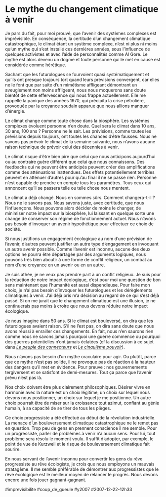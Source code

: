 # Le mythe du changement climatique à venir

Je pars du fait, pour moi prouvé, que l’avenir des systèmes complexes est imprévisible. En conséquence, la certitude d’un changement climatique catastrophique, le climat étant un système complexe, n’est ni plus ni moins qu’un mythe qui s’est installé ces dernières années, sous l’influence de quelques activistes et avec l’aide de personnalités comme Al Gore. Le mythe est alors devenu un dogme et toute personne qui le met en cause est considérée comme hérétique.

Sachant que les futurologues se fourvoient quasi systématiquement et qu’ils ont presque toujours tort quand leurs prévisions convergent, car elles ne le font que par suite d’un mimétisme affligeant démontrant un aveuglement non moins affligeant, nous nous moquerons sans doute bientôt de cette effervescence qui nous frappe actuellement. Elle me rappelle la panique des années 1970, qui précipita la crise pétrolière, provoquée par la croyance soudain apparue que nous allions manquer d’énergie.

Le climat change comme toute chose dans la biosphère. Les systèmes complexes évoluent personne n’en doute. Quel sera le climat dans 10 ans, 30 ans, 100 ans ? Personne ne le sait. Les prévisions, comme toutes les prévisions depuis toujours, ont toutes les chances d’être fausses. Nous ne savons pas prévoir le climat de la semaine suivante, nous n’avons aucune raison technique de prévoir celui des décennies à venir.

Le climat risque d’être bien pire que celui que nous anticipons aujourd’hui ou au contraire guère différent que celui que nous connaissons. Des feedbacks qui ne peuvent être anticipés peuvent créer des amplifications comme des atténuations inattendues. Des effets potentiellement terribles peuvent en atténuer d’autres pour qu’au final il ne se passe rien. Personne n’est capable de prendre en compte tous les paramètres. Tous ceux qui annoncent qu’il se passera telle ou telle chose nous mentent.

Le climat a déjà changé. Nous en sommes sûrs. Comment changera-t-il ? Nous ne le savons pas. Nous savons juste, avec certitude, que nous l’influençons. Nous pouvons alors décider de moins le changer, de minimiser notre impact sur la biosphère, lui laissant en quelque sorte une change de conserver son régime de fonctionnement actuel. Nous n’avons pas besoin d’invoquer un avenir hypothétique pour effectuer ce choix de société.

Si nous justifions un engagement écologique au nom d’une prévision de l’avenir, d’autres peuvent justifier un autre type d’engagement en invoquant un autre avenir possible. Comme l’avenir est inconnu, aucune des deux options ne pourra être départagée par des arguments logiques, nous pouvons très bien aboutir à une forme de conflit religieux, un combat au nom d’une croyance en un avenir ou en un autre.

Je suis athée, je ne veux pas prendre part à un conflit religieux. Je suis pour la réduction de notre impact écologique, c’est pour moi une question de bon sens maintenant que l’humanité est aussi dispendieuse. Pour faire mon choix, je n’ai pas besoin d’invoquer les futurologues et les dérèglements climatiques à venir. J’ai déjà pris m’a décision au regard de ce qui s’est déjà passé. Si on me jurait que le changement climatique est une illusion, je ne continuerais pas moins à croire que nous devons réduire notre impact écologique.

Je nous imagine dans 50 ans. Si le climat est bouleversé, on dira que les futurologues avaient raison. S’il ne l’est pas, on dira sans doute que nous avons réussi à enrailler ces changements. En fait, nous n’en saurons rien comme nous ne savons jamais pourquoi une guerre commence ou pourquoi des guerres potentielles n’ont jamais éclatées (cf la discussion à ce sujet dans *[Le peuple des connecteurs](../../page/le-peuple-des-connecteurs)* et *[Le cinquième pouvoir](../../page/le-cinquieme-pouvoir)*).

Nous n’avons pas besoin d’un mythe oraculaire pour agir. Ou plutôt, parce que ce mythe n’est pas solide, il ne provoque pas de réaction à la hauteur des dangers qu’il met en évidence. Pour preuve : nos gouvernements tergiversent et se satisfont de demi-mesures. Tout ça parce que l’avenir prévu n’est pas là.

Nos choix doivent être plus clairement philosophiques. Désirer vivre en harmonie avec la nature est un choix légitime, un choix sur lequel nous devons nous positionner, un choix sur lequel je me positionne. Un autre choix pourrait être de miser sur la croissance tout azimut, confiant au génie humain, à sa capacité de se tirer de tous les pièges.

Ce choix progressiste a été effectué au début de la révolution industrielle. La menace d’un bouleversement climatique catastrophique ne le remet pas en question. Trop peu de gens en prennent conscience il me semble. Pour un progressiste, parler de problèmes à venir n’a aucun sens. Pour lui, tout problème sera résolu le moment voulu. Il suffit d’adopter, par exemple, le point de vue de Kurzweil et le risque de bouleversement climatique fait sourire.

En nous servant de l’avenir inconnu pour convertir les gens du rêve progressiste au rêve écologiste, je crois que nous employons un mauvais stratagème. Il me semble préférable de démontrer aux progressistes que le rêve écologique est le meilleur moyen de relancer le progrès. Nous devons encore une fois jouer gagnant-gagnant.

#imprevisibilite #coup_de_gueule #y2007 #2007-12-22-12h33
